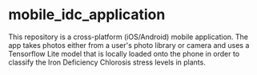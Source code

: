 # mobile_idc_application

This repository is a cross-platform (iOS/Android) mobile application.
The app takes photos either from a user's photo library or camera and uses a Tensorflow Lite model that is locally loaded onto the phone in order to classify the Iron Deficiency Chlorosis stress levels in plants.
